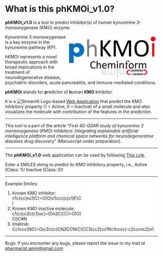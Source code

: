 # **What is this phKMOi_v1.0?**

**phKMOi_v1.0** is a tool to predict inhibitor(s) of human kynurenine 3-monooxygenase (KMO) enzyme. 

<img src="https://github.com/Amincheminform/phKMOi_v1/blob/main/phKMOi_v1_logo.jpg?raw=1" alt= “Amincheminfom_logo” width="300" align="right">

Kynurenine 3 monooxygenase is a key enzyme in the kynurenine pathway (KP). 

hKMOi represents a novel therapeutic approach with broad implications in the treatment of neurodegenerative disease, psychiatric disorders, acute pancreatitis, and immune-mediated conditions.

**phKMOi** stands for **p**redictor of **h**uman **KMO** **i**nhibitor. 

It is a <img src="https://streamlit.io/images/brand/streamlit-mark-color.svg" alt="Streamlit Logo" width="50"/>-based [Web Application](https://phkmoiv1.streamlit.app/) that predict the KMO inhibitory property (1 = Active, 0 = Inactive) of a small molecule and also visualizes the molecule with contribution of the features in the prediction.

---
This tool is a part of the article "*First 4D-QSAR study of kynurenine 3 monooxygenase (KMO) inhibitors: Integrating explainable artificial intelligence platform and chemical space networks for neurodegenerative diseases drug discovery*" (Manuscript under preparation).

---
The **phKMOi_v1.0** web application can be used by following [This Link](https://phkmoiv1.streamlit.app/).

Enter a SMILES string to predict its KMO inhibitory property, i.e., Active (Class: 1)/ Inactive (Class: 0)!

------

<img src="https://github.com/Amincheminfom/Amincheminfom/blob/main/Amincheminfom1.gif?raw=1" alt= “Amincheminfom_logo” width="250" align="right">

Example Smiles:


1. Known KMO inhibitor:
n1c(cc(nc1)C(=O)O)c1ccc(c(c1)F)Cl
2. Known KMO Inactive molecule:
c1(c(cc2c(c1)oc(=O)n2CCC(=O)O)Cl)C#N
3. Imatinib:
Cc1ccc(NC(=O)c2ccc(CN3CCN(C)CC3)cc2)cc1Nc1nccc(-c2cccnc2)n1

---

Bugs: If you encounter any bugs, please report the issue to my mail id pharmacist.amin@gmail.com

